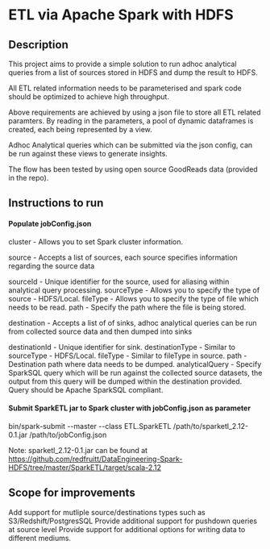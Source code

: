 # ETL via Apache Spark with HDFS

## Description

This project aims to provide a simple solution to run adhoc analytical queries from a list of sources stored in HDFS and dump the result to HDFS.

All ETL related information needs to be parameterised and spark code should be optimized to achieve high throughput.

Above requirements are achieved by using a json file to store all ETL related paramters. By reading in the parameters, a pool
of dynamic dataframes is created, each being represented by a view.

Adhoc Analytical queries which can be submitted via the json config, can be run against these views to generate insights.

The flow has been tested by using open source GoodReads data (provided in the repo).


## Instructions to run

#### Populate jobConfig.json

cluster - Allows you to set Spark cluster information.

source - Accepts a list of sources, each source specifies information regarding the source data

sourceId - Unique identifier for the source, used for aliasing within analytical query processing.
sourceType - Allows you to specify the type of source - HDFS/Local.
fileType - Allows you to specify the type of file which needs to be read.
path - Specify the path where the file is being stored.


destination - Accepts a list of of sinks, adhoc analytical queries can be run from collected source data and then dumped into sinks

destinationId - Unique identifier for sink.
destinationType - Similar to sourceType - HDFS/Local.
fileType - Similar to fileType in source.
path - Destination path where data needs to be dumped.
analyticalQuery - Specify SparkSQL query which will be run against the collected source datasets, the output from this query will be dumped within the destination provided. Query should be Apache SparkSQL compliant.



#### Submit SparkETL jar to Spark cluster with jobConfig.json as parameter

bin/spark-submit  --master <spark-master-url> --class ETL.SparkETL /path/to/sparketl_2.12-0.1.jar /path/to/jobConfig.json

Note: sparketl_2.12-0.1.jar can be found at https://github.com/redfruitt/DataEngineering-Spark-HDFS/tree/master/SparkETL/target/scala-2.12


## Scope for improvements

Add support for mutliple source/destinations types such as S3/Redshift/PostgresSQL
Provide additional support for pushdown queries at source level
Provide support for additional options for writing data to different mediums.
